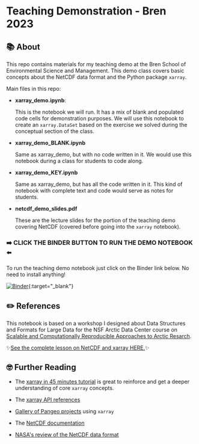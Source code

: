 # Teaching Demonstration - Bren 2023

## 📚 About

This repo contains materials for my teaching demo at the Bren School of Environmental Science and Management. 
This demo class covers basic concepts about the NetCDF data format and the Python package `xarray`. 

Main files in this repo:

- **xarray_demo.ipynb**:

    This is the notebook we will run. It has a mix of blank and populated code cells for demonstration purposes. We will use this notebook to create an `xarray.DataSet` based on the exercise we solved during the conceptual section of the class.
    
- **xarray_demo_BLANK.ipynb**

    Same as xarray_demo, but with no code written in it. We would use this notebook during a class for students to code along. 
    
- **xarray_demo_KEY.ipynb**

    Same as xarray_demo, but has all the code written in it. This kind of notebook with complete text and code would serve as notes for students. 

- **netcdf_demo_slides.pdf**

    These are the lecture slides for the portion of the teaching demo covering NetCDF (covered before going into the `xarray` notebook).

### ➡️ CLICK THE BINDER BUTTON TO RUN THE DEMO NOTEBOOK ⬅️
To run the teaching demo notebook just click on the Binder link below. No need to install anything!

 [![Binder](https://mybinder.org/badge_logo.svg)](https://mybinder.org/v2/gh/carmengg/xarray_demonstration_Bren2023/master?labpath=xarray_demo.ipynb){:target="_blank"}


## ✏️ References

This notebook is based on a workshop I designed about Data Structures and Formats for Large Data for the NSF Arctic Data Center course on [Scalable and Computationally Reproducible Approaches to Arctic Resarch](https://learning.nceas.ucsb.edu/2022-09-arctic/). 

✨[See the complete lesson on NetCDF and xarray HERE.](https://learning.nceas.ucsb.edu/2022-09-arctic/sections/08-data-structures-netcdf.html)✨


## 🤓 Further Reading
* The [xarray in 45 minutes tutorial](https://tutorial.xarray.dev/overview/xarray-in-45-min.html) is great to reinforce and get a deeper understanding of core `xarray` concepts. 
* The [xarray API references](https://docs.xarray.dev/en/stable/api.html)
* [Gallery of Pangeo projects](https://gallery.pangeo.io) using `xarray`

* The [NetCDF documentation](https://docs.unidata.ucar.edu/netcdf-c/current/)
* [NASA's review of the NetCDF data format](https://www.earthdata.nasa.gov/esdis/esco/standards-and-practices/netcdf-classic)

